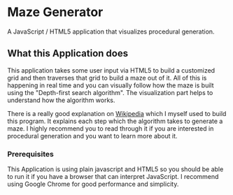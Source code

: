 # Maze Generator
A JavaScript / HTML5 application that visualizes procedural generation.

## What this Application does

This application takes some user input via HTML5 to build a customized grid and then traverses that grid to build a maze out of it.
All of this is happening in real time and you can visually follow how the maze is built using the "Depth-first search algorithm". The 
visualization part helps to understand how the algorithm works.

There is a really good explanation on [Wikipedia](https://en.wikipedia.org/wiki/Maze_generation_algorithm) which I myself used to build 
this program. It explains each step which the algorithm takes to generate a maze. I highly recommend you to read through it if you are 
interested in procedural generation and you want to learn more about it.

### Prerequisites

This Application is using plain javascript and HTML5 so you should be able to run it if you have a browser that can interpret JavaScript.
I recommend using Google Chrome for good performance and simplicity.

